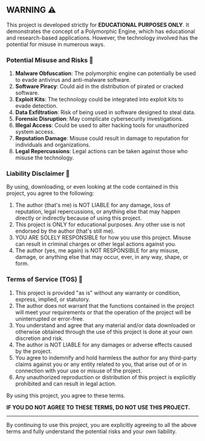 ## WARNING ⚠️

This project is developed strictly for **EDUCATIONAL PURPOSES ONLY**. It demonstrates the concept of a Polymorphic Engine, which has educational and research-based applications. However, the technology involved has the potential for misuse in numerous ways.

### Potential Misuse and Risks 🚨

1. **Malware Obfuscation**: The polymorphic engine can potentially be used to evade antivirus and anti-malware software.
2. **Software Piracy**: Could aid in the distribution of pirated or cracked software.
3. **Exploit Kits**: The technology could be integrated into exploit kits to evade detection.
4. **Data Exfiltration**: Risk of being used in software designed to steal data.
5. **Forensic Disruption**: May complicate cybersecurity investigations.
6. **Illegal Access**: Could be used to alter hacking tools for unauthorized system access.
7. **Reputation Damage**: Misuse could result in damage to reputation for individuals and organizations.
8. **Legal Repercussions**: Legal actions can be taken against those who misuse the technology.

### Liability Disclaimer 📜

By using, downloading, or even looking at the code contained in this project, you agree to the following:

1. The author (that's me) is NOT LIABLE for any damage, loss of reputation, legal repercussions, or anything else that may happen directly or indirectly because of using this project.
2. This project is ONLY for educational purposes. Any other use is not endorsed by the author (that's still me).
3. YOU ARE SOLELY RESPONSIBLE for how you use this project. Misuse can result in criminal charges or other legal actions against you.
4. The author (yes, me again) is NOT RESPONSIBLE for any misuse, damage, or anything else that may occur, ever, in any way, shape, or form.

### Terms of Service (TOS) 📝

1. This project is provided "as is" without any warranty or condition, express, implied, or statutory.
2. The author does not warrant that the functions contained in the project will meet your requirements or that the operation of the project will be uninterrupted or error-free.
3. You understand and agree that any material and/or data downloaded or otherwise obtained through the use of this project is done at your own discretion and risk.
4. The author is NOT LIABLE for any damages or adverse effects caused by the project.
5. You agree to indemnify and hold harmless the author for any third-party claims against you or any entity related to you, that arise out of or in connection with your use or misuse of the project.
6. Any unauthorized reproduction or distribution of this project is explicitly prohibited and can result in legal action.

By using this project, you agree to these terms.

**IF YOU DO NOT AGREE TO THESE TERMS, DO NOT USE THIS PROJECT.**

---

By continuing to use this project, you are explicitly agreeing to all the above terms and fully understand the potential risks and your own liability.

